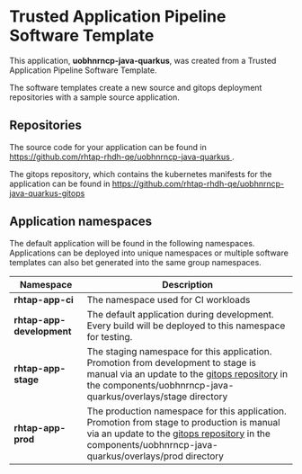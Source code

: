 # Trusted Application Pipeline Software Template

This application, **uobhnrncp-java-quarkus**, was created from a Trusted Application Pipeline Software Template.

The software templates create a new source and gitops deployment repositories with a sample source application. 

## Repositories

The source code for your application can be found in [https://github.com/rhtap-rhdh-qe/uobhnrncp-java-quarkus ](https://github.com/rhtap-rhdh-qe/uobhnrncp-java-quarkus ).
 
The gitops repository, which contains the kubernetes manifests for the application can be found in 
[https://github.com/rhtap-rhdh-qe/uobhnrncp-java-quarkus-gitops ](https://github.com/rhtap-rhdh-qe/uobhnrncp-java-quarkus-gitops ) 

## Application namespaces 

The default application will be found in the following namespaces. Applications can be deployed into unique namespaces or multiple software templates can also bet generated into the same group namespaces.  

|  Namespace   |  Description   |  
| -------- | -------- |
| **rhtap-app-ci** | The namespace used for CI workloads |
| **rhtap-app-development** | The default application during development. Every build will be deployed to this namespace for testing. |
| **rhtap-app-stage** | The staging namespace for this application. Promotion from development to stage is manual via an update to the [gitops repository](https://github.com/rhtap-rhdh-qe/uobhnrncp-java-quarkus-gitops ) in the components/uobhnrncp-java-quarkus/overlays/stage directory |
| **rhtap-app-prod** | The production namespace for this application. Promotion from stage to production is manual via an update to the [gitops repository](https://github.com/rhtap-rhdh-qe/uobhnrncp-java-quarkus-gitops ) in the components/uobhnrncp-java-quarkus/overlays/prod directory |